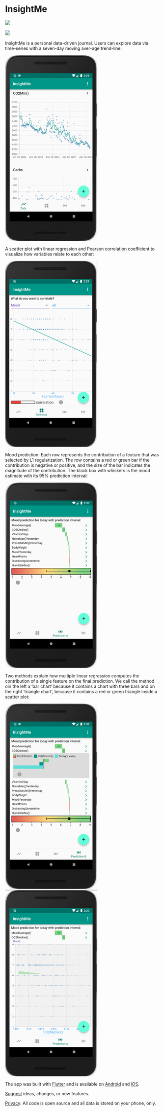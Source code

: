 # InsightMe
<a href="https://play.google.com/store/apps/details?id=com.insightme"><img src="https://play.google.com/intl/en_us/badges/static/images/badges/en_badge_web_generic.png" width="200"></img></a> 

<a href="https://apps.apple.com/de/app/insightme/id1522480765"><img src="https://upload.wikimedia.org/wikipedia/commons/3/3c/Download_on_the_App_Store_Badge.svg" width="187"></img></a>

InsightMe is a personal data-driven journal.
Users can explore data via time-series with a seven-day moving aver-age trend-line:

<img src="https://github.com/christianreiser/InsightMe/blob/master/assets/readme/timeline.png" width="300">

A scatter plot with linear regression and Pearson correlation coefficient to visualize how variables relate to each other:

<img src="https://github.com/christianreiser/InsightMe/blob/master/assets/readme/scatterplot.png" width="300">

Mood prediction: Each row represents the contribution of a feature
that was selected by L1 regularization. The row contains a red or green bar
if the contribution is negative or positive, and the size of the bar indicates
the magnitude of the contribution. The black box with whiskers is the mood
estimate with its 95% prediction interval:

<img src="https://github.com/christianreiser/InsightMe/blob/master/assets/readme/waterfall.png" width="300">

Two methods explain how multiple linear regression computes the
contribution of a single feature on the final prediction. We call the method oin the left a
‘bar chart’ because it contains a chart with three bars and on the right ‘triangle chart’,
because it contains a red or green triangle inside a scatter plot:

<img src="https://github.com/christianreiser/InsightMe/blob/master/assets/readme/barchart.png" width="300"><img src="https://github.com/christianreiser/InsightMe/blob/master/assets/readme/triangle.png" width="300">


The app was built with [Flutter](https://flutter.io/) and is available on [Android](https://play.google.com/store/apps/details?id=com.insightme) and [iOS](https://apps.apple.com/de/app/insightme/id1522480765).



[Suggest](https://changemap.co/chris/insightme) ideas, changes, or new features.

[Privacy](https://app.insightme.org/privacy): All code is open source and all data is stored on your phone, only. 
